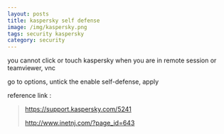 ```yaml
---
layout: posts
title: kaspersky self defense
image: /img/kaspersky.png
tags: security kaspersky
category: security
---
```


you cannot click or touch kaspersky when you are in remote session or teamviewer, vnc

go to options, untick the enable self-defense, apply

  reference link :

> <https://support.kaspersky.com/5241>
>
> <http://www.inetnj.com/?page_id=643>
